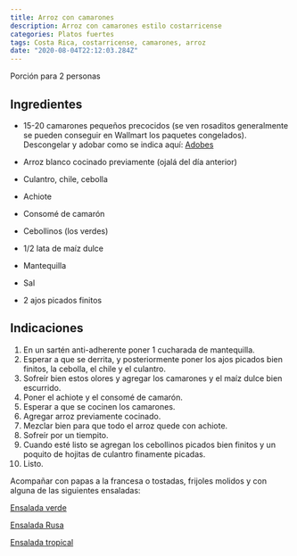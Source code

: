 ```yaml
---
title: Arroz con camarones
description: Arroz con camarones estilo costarricense
categories: Platos fuertes
tags: Costa Rica, costarricense, camarones, arroz
date: "2020-08-04T22:12:03.284Z"
---
```


Porción para 2 personas

## Ingredientes

- 15-20 camarones pequeños precocidos (se ven rosaditos generalmente se pueden conseguir en Wallmart los paquetes congelados). Descongelar y adobar como se indica aquí: [Adobes ](/Adobes/Adobes/)

- Arroz blanco cocinado previamente (ojalá del día anterior)
- Culantro, chile, cebolla
- Achiote
- Consomé de camarón
- Cebollinos (los verdes)
- 1/2 lata de maíz dulce
- Mantequilla
- Sal
- 2 ajos picados finitos

## Indicaciones

1. En un sartén anti-adherente poner 1 cucharada de mantequilla.
2. Esperar a que se derrita, y posteriormente poner los ajos picados bien finitos, la cebolla, el chile y el culantro.
3. Sofreír bien estos olores y agregar los camarones y el maíz dulce bien escurrido.
4. Poner el achiote y el consomé de camarón.
5. Esperar a que se cocinen los camarones.
6. Agregar arroz previamente cocinado.
7. Mezclar bien para que todo el arroz quede con achiote.
8. Sofreír por un tiempito.
9. Cuando esté listo se agregan los cebollinos picados bien finitos y un poquito de hojitas de culantro finamente picadas.
10. Listo.

Acompañar con papas a la francesa o tostadas, frijoles molidos  y con alguna de las siguientes ensaladas:

[Ensalada verde](https://www.notion.so/Ensalada-verde-b74d28ddcd2544aca595a8a00c068ee4)

[Ensalada Rusa](https://www.notion.so/Ensalada-Rusa-9bafa8bd2e1945458bb60886820c2f74)

[Ensalada tropical](https://www.notion.so/Ensalada-tropical-383a610c27fc4bd99907ea32792b9a10)
